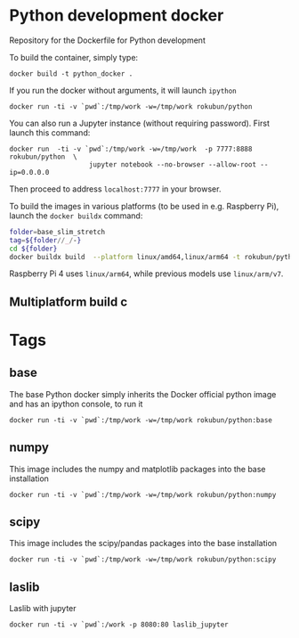 # Python development docker
Repository for the Dockerfile for Python development


To build the container, simply type:

    docker build -t python_docker .

If you run the docker without arguments, it will launch `ipython`

    docker run -ti -v `pwd`:/tmp/work -w=/tmp/work rokubun/python

You can also run a Jupyter instance (without requiring password). First launch
this command:

    docker run  -ti -v `pwd`:/tmp/work -w=/tmp/work  -p 7777:8888 rokubun/python  \
                        jupyter notebook --no-browser --allow-root --ip=0.0.0.0

Then proceed to address `localhost:7777` in your browser.

To build the images in various platforms (to be used in e.g. Raspberry Pi), 
launch the `docker buildx` command:

```bash
folder=base_slim_stretch
tag=${folder//_/-}
cd ${folder}
docker buildx build  --platform linux/amd64,linux/arm64 -t rokubun/python:${tag} --push .
```

Raspberry Pi 4 uses `linux/arm64`, while previous models use `linux/arm/v7`.

## Multiplatform build c


# Tags

## base

The base Python docker simply inherits the Docker official python image and 
has an ipython console, to run it

    docker run -ti -v `pwd`:/tmp/work -w=/tmp/work rokubun/python:base

## numpy 

This image includes the numpy and matplotlib packages into the base installation

    docker run -ti -v `pwd`:/tmp/work -w=/tmp/work rokubun/python:numpy

## scipy

This image includes the scipy/pandas packages into the base installation

    docker run -ti -v `pwd`:/tmp/work -w=/tmp/work rokubun/python:scipy

## laslib

Laslib with jupyter

    docker run -ti -v `pwd`:/work -p 8080:80 laslib_jupyter
